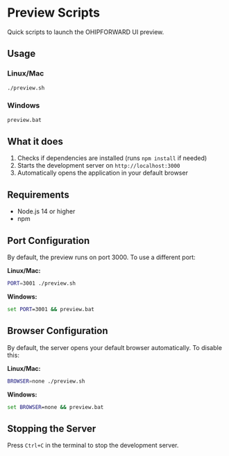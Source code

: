 # Preview Scripts

Quick scripts to launch the OHIPFORWARD UI preview.

## Usage

### Linux/Mac
```bash
./preview.sh
```

### Windows
```cmd
preview.bat
```

## What it does

1. Checks if dependencies are installed (runs `npm install` if needed)
2. Starts the development server on `http://localhost:3000`
3. Automatically opens the application in your default browser

## Requirements

- Node.js 14 or higher
- npm

## Port Configuration

By default, the preview runs on port 3000. To use a different port:

**Linux/Mac:**
```bash
PORT=3001 ./preview.sh
```

**Windows:**
```cmd
set PORT=3001 && preview.bat
```

## Browser Configuration

By default, the server opens your default browser automatically. To disable this:

**Linux/Mac:**
```bash
BROWSER=none ./preview.sh
```

**Windows:**
```cmd
set BROWSER=none && preview.bat
```

## Stopping the Server

Press `Ctrl+C` in the terminal to stop the development server.
